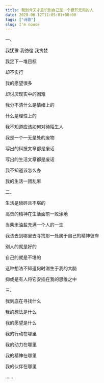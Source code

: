```yaml
---
title: 我到今天才意识到自己是一个极其无用的人
date: 2020-06-12T11:05:01+08:00
tags: ["诗歌"]
slug: I'm nouse
---
```


一、

我犹豫 我彷徨 我贪婪

我定下一堆目标

却不实行

我的愿望很多

却讨厌现实中的困难

我分不清什么是情绪上的

什么是理性上的

我不知道应该如何对待陌生人

我是一个一无是处的废物

写出的科技文章都是废话

写出的生活文章都是废话

我不知道该怎么办

我的生活一团乱麻

二、

生活是琐碎且不堪的

高贵的精神在生活面前一败涂地

当柴米油盐充满一个人的一生

我该去到哪里去寻找那一处属于自己的精神彼岸

别人的就是好的

自己的就是不堪的

这种想法不知道何时滋生于我的大脑

抑或是有人将它安插在我的思维之中

三、

我到底在寻找什么

我的想法是什么

我的愿望是什么

我的行动在哪里

我的动力在哪里

我的精神在哪里

我的伙伴在哪里

……
